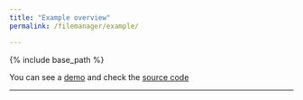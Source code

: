 ```yaml
---
title: "Example overview"
permalink: /filemanager/example/

---
```


{% include base_path %}

You can see a [demo](https://github.com/OntimizeWeb/ontimize-web-ngx-quickstart)  and check the [source code](https://github.com/OntimizeWeb/ontimize-web-ngx-filemanager)

---
